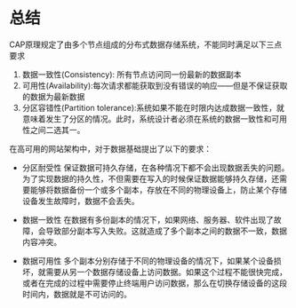 # 总结

CAP原理规定了由多个节点组成的分布式数据存储系统，不能同时满足以下三点要求

1. 数据一致性(Consistency): 所有节点访问同一份最新的数据副本
2. 可用性(Availability):每次请求都能获取到没有错误的响应——但是不保证获取的数据为最新数据
3. 分区容错性(Partition tolerance):系统如果不能在时限内达成数据一致性，就意味着发生了分区的情况。此时，系统设计者必须在系统的数据一致性和可用性之间二选其一。

在高可用的网站架构中，对于数据基础提出了以下的要求：

- 分区耐受性
保证数据可持久存储，在各种情况下都不会出现数据丢失的问题。为了实现数据的持久性，不但需要在写入的时候保证数据能够持久存储，还需要能够将数据备份一个或多个副本，存放在不同的物理设备上，防止某个存储设备发生故障时，数据不会丢失。

- 数据一致性
在数据有多份副本的情况下，如果网络、服务器、软件出现了故障，会导致部分副本写入失败。这就造成了多个副本之间的数据不一致，数据内容冲突。

- 数据可用性
多个副本分别存储于不同的物理设备的情况下，如果某个设备损坏，就需要从另一个数据存储设备上访问数据。如果这个过程不能很快完成，或者在完成的过程中需要停止终端用户访问数据，那么在切换存储设备的这段时间内，数据就是不可访问的。
